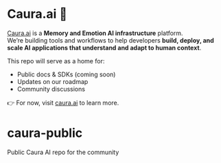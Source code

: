 # Caura.ai 🚀

[Caura.ai](https://caura.ai) is a **Memory and Emotion AI infrastructure** platform.  
We’re building tools and workflows to help developers **build, deploy, and scale AI applications that understand and adapt to human context**.  

This repo will serve as a home for:  
- Public docs & SDKs (coming soon)  
- Updates on our roadmap  
- Community discussions  

👉 For now, visit [caura.ai](https://caura.ai) to learn more.  
# caura-public
Public Caura AI repo for the community
